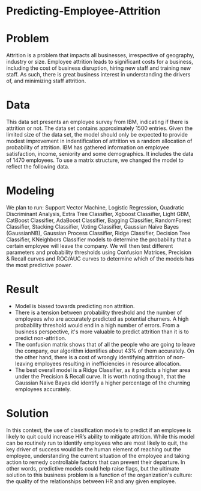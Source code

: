 # Predicting-Employee-Attrition


# Problem

Attrition is a problem that impacts all businesses, irrespective of geography, industry or size. 
Employee attrition leads to significant costs for a business, including the cost of business disruption, hiring new staff and training new staff. 
As such, there is great business interest in understanding the drivers of, and minimizing staff attrition.




# Data

This data set presents an employee survey from IBM, indicating if there is attrition or not. 
The data set contains approximately 1500 entries. Given the limited size of the data set, the model should 
only be expected to provide modest improvement in indentification of attrition vs a random allocation of probability of attrition.
IBM has gathered information on employee satisfaction, income, seniority and some demographics. It includes the data of 1470 employees. 
To use a matrix structure, we changed the model to reflect the following data.







# Modeling

We plan to run: Support Vector Machine, Logistic Regression, Quadratic Discriminant Analysis, Extra Tree Classifier, Xgboost Classifier, Light GBM, CatBoost Classifier, AdaBoost Classifier, Bagging Classifier, RandomForest Classifier, Stacking Classifier, Voting Classifier, Gaussian Naive Bayes (GaussianNB), Gaussian Process Classifier, Ridge Classifier, Decision Tree Classifier, KNeighbors Classifier models to determine the probability that a certain employee will leave the company.
We will then test different parameters and probability thresholds using Confusion Matrices, Precision & Recall curves and ROC/AUC curves to determine which of the models has the most predictive power.






# Result

- Model is biased towards predicting non attrition.
- There is a tension between probability threshold and the number of employees who are accurately predicted as potential churners. A high probability threshold would end in a high number of errors. From a business perspective, it's more valuable to predict attrition than it is to predict non-attrition.
- The confusion matrix shows that of all the people who are going to leave the company, our algorithm identifies about 43% of them accurately. On the other hand, there is a cost of wrongly identifying attrition of non-leaving employees resulting in inefficiencies in resource allocation.
- The best overall model is a Ridge Classifier, as it predicts a higher area under the Precision & Recall curve. It is worth noting though, that the Gaussian Naive Bayes did identify a higher percentage of the churning employees accurately.



# Solution

In this context, the use of classification models to predict if an employee is likely to quit could increase HR’s ability to mitigate attrition. 
While this model can be routinely run to identify employees who are most likely to quit, the key driver of success would be the human element of reaching out the employee, understanding the current situation of the employee and taking action to remedy controllable factors that can prevent their departure.
In other words, predictive models could help raise flags, but the ultimate solution to this business problem is a function of the organization's culture: the quality of the relationships between HR and any given employee.
